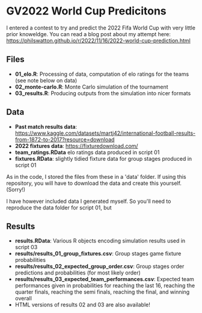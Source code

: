 # GV2022 World Cup Predicitons

I entered a contest to try and predict the 2022 Fifa World Cup with very little prior knoweldge. You can read a blog post about my attempt here: <https://philswatton.github.io/r/2022/11/16/2022-world-cup-prediction.html>


## Files

- **01_elo.R**: Processing of data, computation of elo ratings for the teams (see note below on data)
- **02_monte-carlo.R**: Monte Carlo simulation of the tournament
- **03_results.R**: Producing outputs from the simulation into nicer formats


## Data

- **Past match results data**: https://www.kaggle.com/datasets/martj42/international-football-results-from-1872-to-2017?resource=download
- **2022 fixtures data**: https://fixturedownload.com/
- **team_ratings.RData** elo ratings data produced in script 01
- **fixtures.RData**: slightly tidied fixture data for group stages produced in script 01

As in the code, I stored the files from these in a 'data' folder. If using this repository, you will have to download the data and create this yourself. (Sorry!)

I have however included data I generated myself. So you'll need to reproduce the data folder for script 01, but


## Results

- **results.RData**: Various R objects encoding simulation results used in script 03
- **results/results_01_group_fixtures.csv**: Group stages game fixture probabilities
- **results/results_02_expected_group_order.csv**: Group stages order predictions and probabilities (for most likely order)
- **results/results_03_expected_team_performances.csv**: Expected team performances given in probabilities for reaching the last 16, reaching the quarter finals, reaching the semi finals, reaching the final, and winning overall
- HTML versions of results 02 and 03 are also available!


